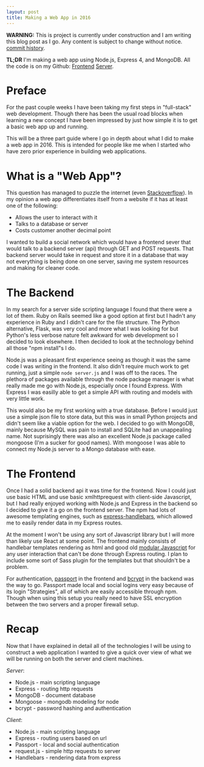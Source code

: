 ```yaml
---
layout: post
title: Making a Web App in 2016
---
```



**WARNING:** This is project is currently under construction and I am writing this blog post as I go. Any content is subject to change without notice. [commit history](http://github.com/getmicah/getmicah.github.io/commits/master/_posts/2016-08-13-web-app-in-2016.md).


**TL;DR** I'm making a web app using Node.js, Express 4, and MongoDB. All the code is on my Github: [Frontend](https://github.com/getmicah/myapp-app) [Server](https://github.com/getmicah/myapp-api).

# Preface
For the past couple weeks I have been taking my first steps in "full-stack" web development. Though there has been the usual road blocks when learning a new concept I have been impressed by just how simple it is to get a basic web app up and running.

This will be a three part guide where I go in depth about what I did to make a web app in 2016. This is intended for people like me when I started who have zero prior experience in building web applications.

# What is a "Web App"?
This question has managed to puzzle the internet (even [Stackoverflow](http://stackoverflow.com/questions/8694922/whats-the-difference-between-a-web-site-and-a-web-application)). In my opinion a web app differentiates itself from a website if it has at least one of the following:

* Allows the user to interact with it
* Talks to a database or server
* Costs customer another decimal point

I wanted to build a social network which would have a frontend sever that would talk to a backend server (api) through GET and POST requests. That backend server would take in request and store it in a database that way not everything is being done on one server, saving me system resources and making for cleaner code.


# The Backend
In my search for a server side scripting language I found that there were a lot of them. Ruby on Rails seemed like a good option at first but I hadn't any experience in Ruby and I didn't care for the file structure. The Python alternative, Flask, was very cool and more what I was looking for but Python's less verbose nature felt awkward for web development so I decided to look elsewhere. I then decided to look at the technology behind all those "npm install"s I do.

Node.js was a pleasant first experience seeing as though it was the same code I was writing in the frontend. It also didn't require much work to get running, just a simple `node server.js` and I was off to the races. The plethora of packages available through the node package manager is what really made me go with Node.js, especially once I found Express. With Express I was easilly able to get a simple API with routing and models with very little work.

This would also be my first working with a true database. Before I would just use a simple json file to store data, but this was in small Python projects and didn't seem like a viable option for the web. I decided to go with MongoDB, mainly because MySQL was pain to install and SQLite had an unappealing name. Not suprisingly there was also an excellent Node.js package called mongoose (I'm a sucker for good names). With mongoose I was able to connect my Node.js server to a Mongo database with ease.

# The Frontend
Once I had a solid backend api it was time for the frontend. Now I could just use basic HTML and use basic xmlhttprequest with client-side Javascript, but I had really enjoyed working with Node.js and Express in the backend so I decided to give it a go on the frontend server. The npm had lots of awesome templating engines, such as [express-handlebars](https://github.com/ericf/express-handlebars), which allowed me to easily render data in my Express routes.

At the moment I won't be using any sort of Javascript library but I will more than likely use React at some point. The frontend mainly consists of handlebar templates rendering as html and good old [modular Javascript](https://www.youtube.com/watch?v=HkFlM73G-hk&list=PLoYCgNOIyGABs-wDaaxChu82q_xQgUb4f) for any user interaction that can't be done through Express routing. I plan to include some sort of Sass plugin for the templates but that shouldn't be a problem.

For authentication, [passport](http://passportjs.org/) in the frontend and [bcrypt](https://github.com/ncb000gt/node.bcrypt.js/) in the backend was the way to go. Passport made local and social logins very easy because of its login "Strategies", all of which are easily accessible through npm. Though when using this setup you really need to have SSL encryption between the two servers and a proper firewall setup.

# Recap
Now that I have explained in detail all of the technologies I will be using to construct a web application I wanted to give a quick over view of what we will be running on both the server and client machines.

*Server*:

* Node.js - main scripting language
* Express - routing http requests
* MongoDB - document database
* Mongoose - mongodb modeling for node
* bcrypt - password hashing and authentication

*Client*:

* Node.js - main scripting language
* Express - routing users based on url
* Passport - local and social authentication
* request.js - simple http requests to server
* Handlebars - rendering data from express
